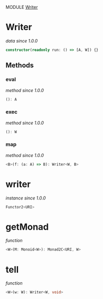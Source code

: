 MODULE [Writer](https://github.com/gcanti/fp-ts/blob/master/src/Writer.ts)

# Writer

_data_
_since 1.0.0_

```ts
constructor(readonly run: () => [A, W]) {}
```

## Methods

### eval

_method_
_since 1.0.0_

```ts
(): A
```

### exec

_method_
_since 1.0.0_

```ts
(): W
```

### map

_method_
_since 1.0.0_

```ts
<B>(f: (a: A) => B): Writer<W, B>
```

# writer

_instance_
_since 1.0.0_

```ts
Functor2<URI>
```

# getMonad

_function_

```ts
<W>(M: Monoid<W>): Monad2C<URI, W>
```

# tell

_function_

```ts
<W>(w: W): Writer<W, void>
```
